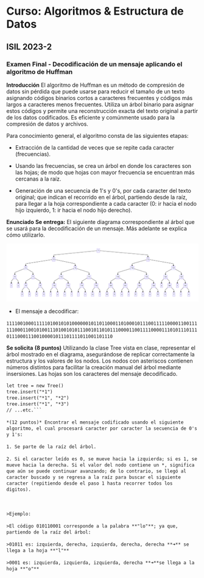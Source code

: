 # Curso: Algoritmos & Estructura de Datos

## ISIL 2023-2

### Examen Final - Decodificación de un mensaje aplicando el algoritmo de Huffman

**Introducción**
El algoritmo de Huffman es un método de compresión de datos sin pérdida que puede usarse para reducir el tamaño de un texto asignando códigos binarios cortos a caracteres frecuentes y códigos más largos a caracteres menos frecuentes. Utiliza un árbol binario para asignar estos códigos y permite una reconstrucción exacta del texto original a partir de los datos codificados. Es eficiente y comúnmente usado para la compresión de datos y archivos.

Para conocimiento general, el algoritmo consta de las siguientes etapas:

- Extracción de la cantidad de veces que se repite cada caracter (frecuencias).

- Usando las frecuencias, se crea un árbol en donde los caracteres son las hojas; de modo que hojas con mayor frecuencia se encuentran más cercanas a la raíz.

- Generación de una secuencia de 1's y 0's, por cada caracter del texto original; que indican el recorrido en el árbol, partiendo desde la raíz, para llegar a la hoja correspondiente a cada caracter (0: ir hacia el nodo hijo izquierdo, 1: ir hacia el nodo hijo derecho).

**Enunciado**
**Se entrega:**
El siguiente diagrama correspondiente al árbol que se usará para la decodificación de un mensaje. Más adelante se explica cómo utilizarlo.

![tree](/img/huffman.png "tree")

- El mensaje a decodificar:

`11110010001111101001010100000010110110001101000101110011111000011001111110001100101001110100101011100101101011100001100111100001110101110111011100011100100001011101111011001101110`

**Se solicita**
**(8 puntos)** Utilizando la clase Tree vista en clase, representar el árbol mostrado en el diagrama, asegurándose de replicar correctamente la estructura y los valores de los nodos. Los nodos con asteriscos contienen números distintos para facilitar la creación manual del árbol mediante insersiones. Las hojas son los caracteres del mensaje decodificado.

```// Ejemplo referencial (dependiendo de la implementación de Tree que usen)
let tree = new Tree()
tree.insert("*1")
tree.insert("*1", "*2")
tree.insert("*1", "*3")
// ...etc.```

*(12 puntos)* Encontrar el mensaje codificado usando el siguiente algoritmo, el cual procesará caracter por caracter la secuencia de 0's y 1's:

1. Se parte de la raíz del árbol.

2. Si el caracter leído es 0, se mueve hacia la izquierda; si es 1, se mueve hacia la derecha. Si el valor del nodo contiene un *, significa que aún se puede continuar avanzando; de lo contrario, se llegó al caracter buscado y se regresa a la raíz para buscar el siguiente caracter (repitiendo desde el paso 1 hasta recorrer todos los digitos).



>Ejemplo:

>El código 010110001 corresponde a la palabra **"lo"**; ya que, partiendo de la raíz del árbol:

>01011 es: izquierda, derecha, izquierda, derecha, derecha **➜** se llega a la hoja **"l"**

>0001 es: izquierda, izquierda, izquierda, derecha **➜**se llega a la hoja **"o"**
